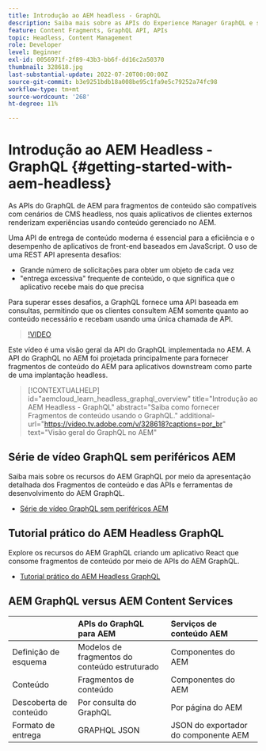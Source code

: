 ```yaml
---
title: Introdução ao AEM headless - GraphQL
description: Saiba mais sobre as APIs do Experience Manager GraphQL e seus recursos.
feature: Content Fragments, GraphQL API, APIs
topic: Headless, Content Management
role: Developer
level: Beginner
exl-id: 0056971f-2f89-43b3-bb6f-dd16c2a50370
thumbnail: 328618.jpg
last-substantial-update: 2022-07-20T00:00:00Z
source-git-commit: b3e9251bdb18a008be95c1fa9e5c79252a74fc98
workflow-type: tm+mt
source-wordcount: '268'
ht-degree: 11%

---
```


# Introdução ao AEM Headless - GraphQL {#getting-started-with-aem-headless}

As APIs do GraphQL de AEM para fragmentos de conteúdo são compatíveis com cenários de CMS headless, nos quais aplicativos de clientes externos renderizam experiências usando conteúdo gerenciado no AEM.

Uma API de entrega de conteúdo moderna é essencial para a eficiência e o desempenho de aplicativos de front-end baseados em JavaScript. O uso de uma REST API apresenta desafios:

* Grande número de solicitações para obter um objeto de cada vez
* &quot;entrega excessiva&quot; frequente de conteúdo, o que significa que o aplicativo recebe mais do que precisa

Para superar esses desafios, a GraphQL fornece uma API baseada em consultas, permitindo que os clientes consultem AEM somente quanto ao conteúdo necessário e recebam usando uma única chamada de API.

>[!VIDEO](https://video.tv.adobe.com/v/328618?quality=12&learn=on)

Este vídeo é uma visão geral da API do GraphQL implementada no AEM. A API do GraphQL no AEM foi projetada principalmente para fornecer fragmentos de conteúdo do AEM para aplicativos downstream como parte de uma implantação headless.

>[!CONTEXTUALHELP]
>id="aemcloud_learn_headless_graphql_overview"
>title="Introdução ao AEM Headless - GraphQL"
>abstract="Saiba como fornecer Fragmentos de conteúdo usando o GraphQL."
>additional-url="https://video.tv.adobe.com/v/328618?captions=por_br" text="Visão geral do GraphQL no AEM"

## Série de vídeo GraphQL sem periféricos AEM

Saiba mais sobre os recursos do AEM GraphQL por meio da apresentação detalhada dos Fragmentos de conteúdo e das APIs e ferramentas de desenvolvimento do AEM GraphQL.

* [Série de vídeo GraphQL sem periféricos AEM](./video-series/modeling-basics.md)

## Tutorial prático do AEM Headless GraphQL

Explore os recursos do AEM GraphQL criando um aplicativo React que consome fragmentos de conteúdo por meio de APIs do AEM GraphQL.

* [Tutorial prático do AEM Headless GraphQL](./multi-step/overview.md)

## AEM GraphQL versus AEM Content Services

|  | APIs do GraphQL para AEM | Serviços de conteúdo AEM |
|--------------------------------|:-----------------|:---------------------|
| Definição de esquema | Modelos de fragmentos do conteúdo estruturado | Componentes do AEM |
| Conteúdo | Fragmentos de conteúdo | Componentes do AEM |
| Descoberta de conteúdo | Por consulta do GraphQL | Por página do AEM |
| Formato de entrega | GRAPHQL JSON | JSON do exportador do componente AEM |
